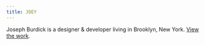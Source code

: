```yaml
---
title: JOEY
---
```


Joseph Burdick is a designer & developer
living in Brooklyn, New York. [View the work](#).
